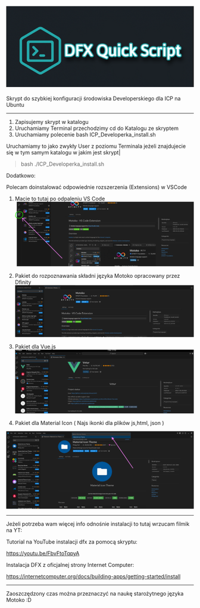 ![TokenIC](DFXQuickScript.png)
----------------------------------

Skrypt do szybkiej konfiguracji środowiska Developerskiego dla ICP na Ubuntu 

--------------------
1) Zapisujemy skrypt w katalogu
2) Uruchamiamy Terminal przechodzimy cd do Katalogu ze skryptem
3) Uruchamiamy polecenie bash ICP_Developerka_install.sh
   
Uruchamiamy to jako zwykły User z poziomu Terminala 
jeżeli znajdujecie się w tym samym katalogu w jakim jest skrypt| 


> bash ./ICP_Developerka_install.sh

Dodatkowo: 

Polecam doinstalować odpowiednie rozszerzenia (Extensions) w VSCode
1. Macie to tutaj po odpaleniu VS Code
![ExtMotoko](0.png)

2. Pakiet do rozpoznawania składni języka Motoko opracowany przez Dfinity
![ExtVue](1.png)

3. Pakiet dla Vue.js
![ExtVue](2.png)

4. Pakiet dla Material Icon ( Najs ikonki dla plików js,html, json )

![ExtVue](3.png)

-------------------

Jeżeli potrzeba wam więcej info odnośnie instalacji to tutaj wrzucam filmik na YT:

Tutorial na YouTube instalacji dfx za pomocą skryptu:

https://youtu.be/FbvFtoTqpyA

Instalacja DFX z oficjalnej strony Internet Computer:

https://internetcomputer.org/docs/building-apps/getting-started/install





--------------------
Zaoszczędzony czas można przeznaczyć na naukę starożytnego języka Motoko :D 
